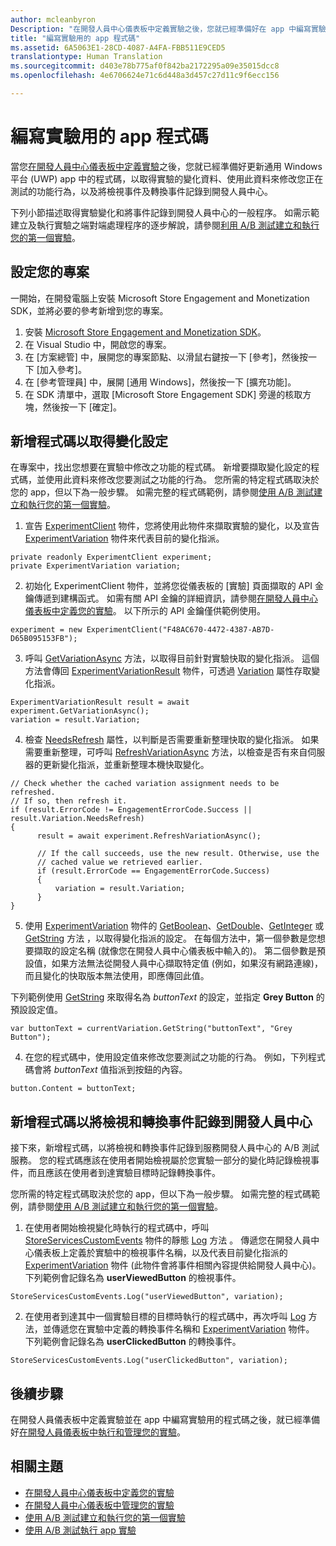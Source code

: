 ```yaml
---
author: mcleanbyron
Description: "在開發人員中心儀表板中定義實驗之後，您就已經準備好在 app 中編寫實驗用的程式碼。"
title: "編寫實驗用的 app 程式碼"
ms.assetid: 6A5063E1-28CD-4087-A4FA-FBB511E9CED5
translationtype: Human Translation
ms.sourcegitcommit: d403e78b775af0f842ba2172295a09e35015dcc8
ms.openlocfilehash: 4e6706624e71c6d448a3d457c27d11c9f6ecc156

---
```


# 編寫實驗用的 app 程式碼

當您[在開發人員中心儀表板中定義實驗](define-your-experiment-in-the-dev-center-dashboard.md)之後，您就已經準備好更新通用 Windows 平台 (UWP) app 中的程式碼，以取得實驗的變化資料、使用此資料來修改您正在測試的功能行為，以及將檢視事件及轉換事件記錄到開發人員中心。

下列小節描述取得實驗變化和將事件記錄到開發人員中心的一般程序。 如需示範建立及執行實驗之端對端處理程序的逐步解說，請參閱[利用 A/B 測試建立和執行您的第一個實驗](create-and-run-your-first-experiment-with-a-b-testing.md)。

## 設定您的專案

一開始，在開發電腦上安裝 Microsoft Store Engagement and Monetization SDK，並將必要的參考新增到您的專案。

1. 安裝 [Microsoft Store Engagement and Monetization SDK](http://aka.ms/store-em-sdk)。
2. 在 Visual Studio 中，開啟您的專案。
3. 在 \[方案總管\] 中，展開您的專案節點、以滑鼠右鍵按一下 \[參考\]，然後按一下 \[加入參考\]。
3. 在 \[參考管理員\] 中，展開 \[通用 Windows\]，然後按一下 \[擴充功能\]。
4. 在 SDK 清單中，選取 \[Microsoft Store Engagement SDK\] 旁邊的核取方塊，然後按一下 \[確定\]。

## 新增程式碼以取得變化設定

在專案中，找出您想要在實驗中修改之功能的程式碼。 新增要擷取變化設定的程式碼，並使用此資料來修改您要測試之功能的行為。 您所需的特定程式碼取決於您的 app，但以下為一般步驟。 如需完整的程式碼範例，請參閱[使用 A/B 測試建立和執行您的第一個實驗](create-and-run-your-first-experiment-with-a-b-testing.md)。

1. 宣告 [ExperimentClient](https://msdn.microsoft.com/library/windows/apps/microsoft.services.store.engagement.experimentclient.aspx) 物件，您將使用此物件來擷取實驗的變化，以及宣告 [ExperimentVariation](https://msdn.microsoft.com/library/windows/apps/microsoft.services.store.engagement.experimentvariation.aspx) 物件來代表目前的變化指派。
```CSharp
private readonly ExperimentClient experiment;
private ExperimentVariation variation;
```

2. 初始化 ExperimentClient 物件，並將您從儀表板的 \[實驗\] 頁面擷取的 API 金鑰傳遞到建構函式。 如需有關 API 金鑰的詳細資訊，請參閱[在開發人員中心儀表板中定義您的實驗](define-your-experiment-in-the-dev-center-dashboard.md#generate-an-api-key)。 以下所示的 API 金鑰僅供範例使用。
```CSharp
experiment = new ExperimentClient("F48AC670-4472-4387-AB7D-D65B095153FB");
```

3. 呼叫 [GetVariationAsync](https://msdn.microsoft.com/library/windows/apps/microsoft.services.store.engagement.experimentclient.getvariationasync.aspx) 方法，以取得目前針對實驗快取的變化指派。 這個方法會傳回 [ExperimentVariationResult](https://msdn.microsoft.com/library/windows/apps/microsoft.services.store.engagement.experimentvariationresult.aspx) 物件，可透過 [Variation](https://msdn.microsoft.com/library/windows/apps/microsoft.services.store.engagement.experimentvariationresult.variation.aspx) 屬性存取變化指派。
```CSharp
ExperimentVariationResult result = await experiment.GetVariationAsync();
variation = result.Variation;
```

4. 檢查 [NeedsRefresh](https://msdn.microsoft.com/library/windows/apps/microsoft.services.store.engagement.experimentvariation.needsrefresh.aspx) 屬性，以判斷是否需要重新整理快取的變化指派。 如果需要重新整理，可呼叫 [RefreshVariationAsync](https://msdn.microsoft.com/library/windows/apps/microsoft.services.store.engagement.experimentclient.refreshvariationasync.aspx) 方法，以檢查是否有來自伺服器的更新變化指派，並重新整理本機快取變化。
```CSharp
// Check whether the cached variation assignment needs to be refreshed.
// If so, then refresh it.
if (result.ErrorCode != EngagementErrorCode.Success || result.Variation.NeedsRefresh)
{
      result = await experiment.RefreshVariationAsync();

      // If the call succeeds, use the new result. Otherwise, use the
      // cached value we retrieved earlier.
      if (result.ErrorCode == EngagementErrorCode.Success)
      {
          variation = result.Variation;
      }
}
```

5. 使用 [ExperimentVariation](https://msdn.microsoft.com/library/windows/apps/microsoft.services.store.engagement.experimentvariation.aspx) 物件的 [GetBoolean](https://msdn.microsoft.com/library/windows/apps/microsoft.services.store.engagement.experimentvariation.getboolean.aspx)、[GetDouble](https://msdn.microsoft.com/library/windows/apps/microsoft.services.store.engagement.experimentvariation.getdouble.aspx)、[GetInteger](https://msdn.microsoft.com/library/windows/apps/microsoft.services.store.engagement.experimentvariation.getinteger.aspx) 或 [GetString](https://msdn.microsoft.com/library/windows/apps/microsoft.services.store.engagement.experimentvariation.getstring.aspx) 方法 ，以取得變化指派的設定。 在每個方法中，第一個參數是您想要擷取的設定名稱 (就像您在開發人員中心儀表板中輸入的)。 第二個參數是預設值，如果方法無法從開發人員中心擷取特定值 (例如，如果沒有網路連線)，而且變化的快取版本無法使用，即應傳回此值。

  下列範例使用 [GetString](https://msdn.microsoft.com/library/windows/apps/microsoft.services.store.engagement.experimentvariation.getstring.aspx) 來取得名為 *buttonText* 的設定，並指定 **Grey Button** 的預設設定值。
```CSharp
var buttonText = currentVariation.GetString("buttonText", "Grey Button");
```
4. 在您的程式碼中，使用設定值來修改您要測試之功能的行為。 例如，下列程式碼會將 *buttonText* 值指派到按鈕的內容。
```CSharp
button.Content = buttonText;
```

## 新增程式碼以將檢視和轉換事件記錄到開發人員中心

接下來，新增程式碼，以將檢視和轉換事件記錄到服務開發人員中心的 A/B 測試服務。 您的程式碼應該在使用者開始檢視屬於您實驗一部分的變化時記錄檢視事件，而且應該在使用者到達實驗目標時記錄轉換事件。

您所需的特定程式碼取決於您的 app，但以下為一般步驟。 如需完整的程式碼範例，請參閱[使用 A/B 測試建立和執行您的第一個實驗](create-and-run-your-first-experiment-with-a-b-testing.md)。

1. 在使用者開始檢視變化時執行的程式碼中，呼叫 [StoreServicesCustomEvents](https://msdn.microsoft.com/library/windows/apps/microsoft.services.store.engagement.storeservicescustomevents.aspx) 物件的靜態 [Log](https://msdn.microsoft.com/library/windows/apps/microsoft.services.store.engagement.storeservicescustomevents.log.aspx) 方法 。 傳遞您在開發人員中心儀表板上定義於實驗中的檢視事件名稱，以及代表目前變化指派的 [ExperimentVariation](https://msdn.microsoft.com/library/windows/apps/microsoft.services.store.engagement.experimentvariation.aspx) 物件 (此物件會將事件相關內容提供給開發人員中心)。 下列範例會記錄名為 **userViewedButton** 的檢視事件。
```CSharp
StoreServicesCustomEvents.Log("userViewedButton", variation);
```
2. 在使用者到達其中一個實驗目標的目標時執行的程式碼中，再次呼叫 [Log](https://msdn.microsoft.com/library/windows/apps/microsoft.services.store.engagement.storeservicescustomevents.log.aspx) 方法，並傳遞您在實驗中定義的轉換事件名稱和 [ExperimentVariation](https://msdn.microsoft.com/library/windows/apps/microsoft.services.store.engagement.experimentvariation.aspx) 物件。 下列範例會記錄名為 **userClickedButton** 的轉換事件。
```CSharp
StoreServicesCustomEvents.Log("userClickedButton", variation);
```

## 後續步驟

在開發人員儀表板中定義實驗並在 app 中編寫實驗用的程式碼之後，就已經準備好[在開發人員儀表板中執行和管理您的實驗](manage-your-experiment.md)。

## 相關主題

  * [在開發人員中心儀表板中定義您的實驗](define-your-experiment-in-the-dev-center-dashboard.md)
  * [在開發人員中心儀表板中管理您的實驗](manage-your-experiment.md)
  * [使用 A/B 測試建立和執行您的第一個實驗](create-and-run-your-first-experiment-with-a-b-testing.md)
  * [使用 A/B 測試執行 app 實驗](run-app-experiments-with-a-b-testing.md)



<!--HONumber=Jun16_HO4-->



